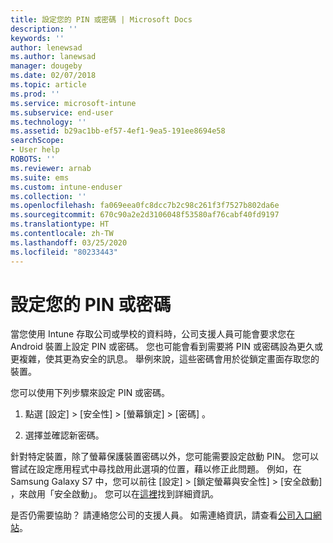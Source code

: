 ```yaml
---
title: 設定您的 PIN 或密碼 | Microsoft Docs
description: ''
keywords: ''
author: lenewsad
ms.author: lanewsad
manager: dougeby
ms.date: 02/07/2018
ms.topic: article
ms.prod: ''
ms.service: microsoft-intune
ms.subservice: end-user
ms.technology: ''
ms.assetid: b29ac1bb-ef57-4ef1-9ea5-191ee8694e58
searchScope:
- User help
ROBOTS: ''
ms.reviewer: arnab
ms.suite: ems
ms.custom: intune-enduser
ms.collection: ''
ms.openlocfilehash: fa069eea0fc8dcc7b2c98c261f3f7527b802da6e
ms.sourcegitcommit: 670c90a2e2d3106048f53580af76cabf40fd9197
ms.translationtype: HT
ms.contentlocale: zh-TW
ms.lasthandoff: 03/25/2020
ms.locfileid: "80233443"
---
```

# <a name="set-your-pin-or-password"></a>設定您的 PIN 或密碼

當您使用 Intune 存取公司或學校的資料時，公司支援人員可能會要求您在 Android 裝置上設定 PIN 或密碼。 您也可能會看到需要將 PIN 或密碼設為更久或更複雜，使其更為安全的訊息。 舉例來說，這些密碼會用於從鎖定畫面存取您的裝置。

您可以使用下列步驟來設定 PIN 或密碼。

1. 點選 [設定]   > [安全性]   > [螢幕鎖定]   > [密碼]  。

2. 選擇並確認新密碼。

針對特定裝置，除了螢幕保護裝置密碼以外，您可能需要設定啟動 PIN。 您可以嘗試在設定應用程式中尋找啟用此選項的位置，藉以修正此問題。 例如，在 Samsung Galaxy S7 中，您可以前往 [設定]   > [鎖定螢幕與安全性]   > [安全啟動]  ，來啟用「安全啟動」。 您可以在[這裡](your-device-appears-encrypted-but-cp-says-otherwise-android.md)找到詳細資訊。 

是否仍需要協助？ 請連絡您公司的支援人員。 如需連絡資訊，請查看[公司入口網站](https://go.microsoft.com/fwlink/?linkid=2010980)。
